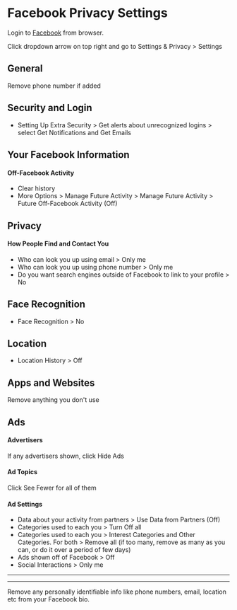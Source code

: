 # Facebook Privacy Settings

Login to [Facebook](https://www.facebook.com) from browser.

Click dropdown arrow on top right and go to Settings & Privacy > Settings



## General
Remove phone number if added



## Security and Login
- Setting Up Extra Security > Get alerts about unrecognized logins > select Get Notifications and Get Emails



## Your Facebook Information

#### Off-Facebook Activity
- Clear history
- More Options > Manage Future Activity > Manage Future Activity > Future Off-Facebook Activity (Off)



## Privacy

#### How People Find and Contact You 
- Who can look you up using email > Only me
- Who can look you up using phone number > Only me
- Do you want search engines outside of Facebook to link to your profile > No



## Face Recognition
- Face Recognition > No



## Location
- Location History > Off



## Apps and Websites
Remove anything you don't use



## Ads

#### Advertisers
If any advertisers shown, click Hide Ads

#### Ad Topics
Click See Fewer for all of them

#### Ad Settings
- Data about your activity from partners > Use Data from Partners (Off)
- Categories used to each you > Turn Off all
- Categories used to each you > Interest Categories and Other Categories. For both > Remove all (if too many, remove as many as you can, or do it over a period of few days)
- Ads shown off of Facebook > Off
- Social Interactions > Only me



---
---



Remove any personally identifiable info like phone numbers, email, location etc from your Facebook bio.
